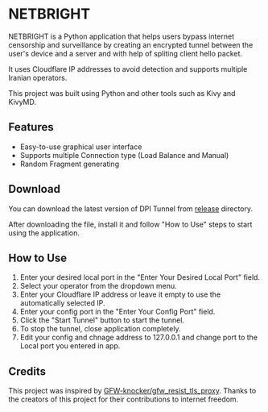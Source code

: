 # NETBRIGHT

NETBRIGHT is a Python application that helps users bypass internet censorship and surveillance by creating an encrypted tunnel between the user's device and a server and with help of spliting client hello packet. 

It uses Cloudflare IP addresses to avoid detection and supports multiple Iranian operators.

This project was built using Python and other tools such as Kivy and KivyMD.

## Features

* Easy-to-use graphical user interface
* Supports multiple Connection type (Load Balance and Manual)
* Random Fragment generating

## Download
You can download the latest version of DPI Tunnel from [release](https://github.com/yebekhe/NETBRIGHT/releases) directory. 

After downloading the file, install it and follow "How to Use" steps to start using the application.

## How to Use

1. Enter your desired local port in the "Enter Your Desired Local Port" field.
2. Select your operator from the dropdown menu.
3. Enter your Cloudflare IP address or leave it empty to use the automatically selected IP.
4. Enter your config port in the "Enter Your Config Port" field. 
5. Click the "Start Tunnel" button to start the tunnel.
6. To stop the tunnel, close application completely.
7. Edit your config and chnage address to 127.0.0.1 and change port to the Local port you entered in app.

## Credits

This project was inspired by [GFW-knocker/gfw_resist_tls_proxy](https://github.com/GFW-knocker/gfw_resist_tls_proxy). Thanks to the creators of this project for their contributions to internet freedom.
